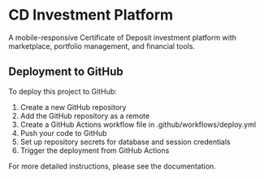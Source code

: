 # CD Investment Platform

A mobile-responsive Certificate of Deposit investment platform with marketplace, portfolio management, and financial tools.

## Deployment to GitHub

To deploy this project to GitHub:

1. Create a new GitHub repository
2. Add the GitHub repository as a remote
3. Create a GitHub Actions workflow file in .github/workflows/deploy.yml
4. Push your code to GitHub
5. Set up repository secrets for database and session credentials
6. Trigger the deployment from GitHub Actions

For more detailed instructions, please see the documentation.
